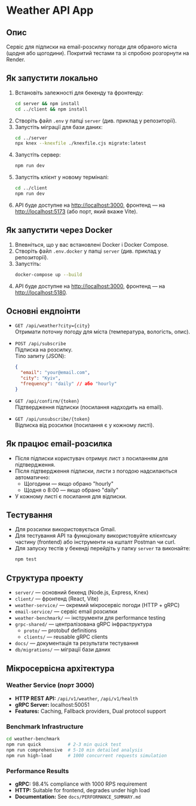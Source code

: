 # Weather API App

## Опис

Сервіс для підписки на email-розсилку погоди для обраного міста (щодня або щогодини). Покритий тестами та зі спробою розгорнути на Render.
 
## Як запустити локально

1. Встановіть залежності для бекенду та фронтенду:
   ```sh
   cd server && npm install
   cd ../client && npm install
   ```
2. Створіть файл `.env` у папці `server` (див. приклад у репозиторії).
3. Запустіть міграції для бази даних:
   ```sh
   cd ../server
   npx knex --knexfile ./knexfile.cjs migrate:latest
   ```
4. Запустіть сервер:
   ```sh
   npm run dev
   ```
5. Запустіть клієнт у новому терміналі:
   ```sh
   cd ../client
   npm run dev
   ```
6. API буде доступне на [http://localhost:3000](http://localhost:3000), фронтенд — на [http://localhost:5173](http://localhost:5173) (або порт, який вкаже Vite).

## Як запустити через Docker

1. Впевніться, що у вас встановлені Docker і Docker Compose.
2. Створіть файл `.env.docker` у папці `server` (див. приклад у репозиторії).
3. Запустіть:
   ```sh
   docker-compose up --build
   ```
4. API буде доступне на [http://localhost:3000](http://localhost:3000), фронтенд — на [http://localhost:5180](http://localhost:5180).

## Основні ендпоінти

- `GET /api/weather?city={city}`  
  Отримати поточну погоду для міста (температура, вологість, опис).

- `POST /api/subscribe`  
  Підписка на розсилку.  
  Тіло запиту (JSON):
  ```json
  {
    "email": "your@email.com",
    "city": "Kyiv",
    "frequency": "daily" // або "hourly"
  }
  ```

- `GET /api/confirm/{token}`  
  Підтвердження підписки (посилання надходить на email).

- `GET /api/unsubscribe/{token}`  
  Відписка від розсилки (посилання є у кожному листі).

## Як працює email-розсилка

- Після підписки користувач отримує лист з посиланням для підтвердження.
- Після підтвердження підписки, листи з погодою надсилаються автоматично:
  - Щогодини — якщо обрано "hourly"
  - Щодня о 8:00 — якщо обрано "daily"
- У кожному листі є посилання для відписки.

## Тестування

- Для розсилки використовується Gmail.
- Для тестування API та функціоналу використовуйте клієнтську частину (frontend) або інструменти на кшталт Postman чи curl.
- Для запуску тестів у бекенді перейдіть у папку `server` та виконайте:
  ```sh
  npm test
  ```

## Структура проекту

- `server/` — основний бекенд (Node.js, Express, Knex)
- `client/` — фронтенд (React, Vite)
- `weather-service/` — окремий мікросервіс погоди (HTTP + gRPC)
- `email-service/` — сервіс email розсилки
- `weather-benchmark/` — інструменти для performance testing
- `grpc-shared/` — централізована gRPC інфраструктура
  - `proto/` — protobuf definitions
  - `clients/` — reusable gRPC clients
- `docs/` — документація та результати тестування
- `db/migrations/` — міграції бази даних

## Мікросервісна архітектура

### Weather Service (порт 3000)
- **HTTP REST API:** `/api/v1/weather`, `/api/v1/health`
- **gRPC Server:** localhost:50051
- **Features:** Caching, Fallback providers, Dual protocol support

### Benchmark Infrastructure
```bash
cd weather-benchmark
npm run quick          # 2-3 min quick test
npm run comprehensive  # 5-10 min detailed analysis  
npm run high-load      # 1000 concurrent requests simulation
```

### Performance Results
- **gRPC:** 98.4% compliance with 1000 RPS requirement
- **HTTP:** Suitable for frontend, degrades under high load
- **Documentation:** See `docs/PERFORMANCE_SUMMARY.md`
